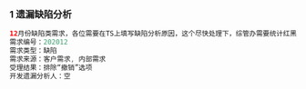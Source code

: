 ### 1 遗漏缺陷分析

```java
12月份缺陷类需求，各位需要在TS上填写缺陷分析原因，这个尽快处理下，综管办需要统计红黑榜。
需求编号：202012
需求类型：缺陷
需求来源：客户需求, 内部需求
受理结果：排除“撤销”选项
开发遗漏分析人：空
```

